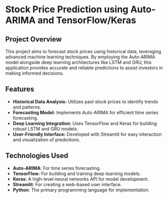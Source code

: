 # Stock Price Prediction using Auto-ARIMA and TensorFlow/Keras

## Project Overview
This project aims to forecast stock prices using historical data, leveraging advanced machine learning techniques. By employing the Auto-ARIMA model alongside deep learning architectures like LSTM and GRU, this application provides accurate and reliable predictions to assist investors in making informed decisions.

## Features
- **Historical Data Analysis:** Utilizes past stock prices to identify trends and patterns.
- **Forecasting Model:** Implements Auto-ARIMA for efficient time series forecasting.
- **Deep Learning Integration:** Uses TensorFlow and Keras for building robust LSTM and GRU models.
- **User-Friendly Interface:** Developed with Streamlit for easy interaction and visualization of predictions.

## Technologies Used
- **Auto-ARIMA**: For time series forecasting.
- **TensorFlow**: For building and training deep learning models.
- **Keras**: A high-level neural networks API for model development.
- **Streamlit**: For creating a web-based user interface.
- **Python**: The primary programming language for implementation.
